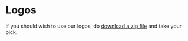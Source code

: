 # Logos

If you should wish to use our logos, do [download a zip file](https://github.com/pusher/pusher-logos/archive/master.zip) and take your pick.
